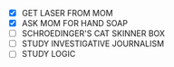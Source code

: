 - [x] GET LASER FROM MOM
- [x] ASK MOM FOR HAND SOAP
- [ ] SCHROEDINGER'S CAT SKINNER BOX
- [ ] STUDY INVESTIGATIVE JOURNALISM
- [ ] STUDY LOGIC